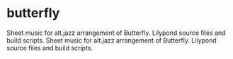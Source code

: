 # butterfly
Sheet music for alt.jazz arrangement of Butterfly.
Lilypond source files and build scripts.
Sheet music for alt.jazz arrangement of Butterfly.
Lilypond source files and build scripts.
